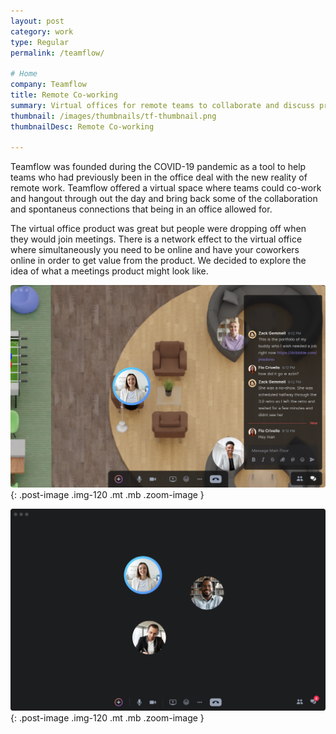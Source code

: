 ```yaml
---
layout: post
category: work
type: Regular
permalink: /teamflow/

# Home
company: Teamflow
title: Remote Co-working
summary: Virtual offices for remote teams to collaborate and discuss projects.
thumbnail: /images/thumbnails/tf-thumbnail.png
thumbnailDesc: Remote Co-working

---
```


Teamflow was founded during the COVID-19 pandemic as a tool to help teams who had previously been in the office deal with the new reality of remote work. Teamflow offered a virtual space where teams could co-work and hangout through out the day and bring back some of the collaboration and spontaneus connections that being in an office allowed for. 

The virtual office product was great but people were dropping off when they would join meetings. There is a network effect to the virtual office where simultaneously you need to be online and have your coworkers online in order to get value from the product. We decided to explore the idea of what a meetings product might look like.

![An example of a retrospective](../assets/img/teamflow/virtual-office.png){: .post-image .img-120 .mt .mb .zoom-image }


![An example of a retrospective](../assets/img/teamflow/meeting.png){: .post-image .img-120 .mt .mb .zoom-image }